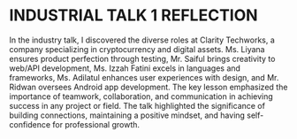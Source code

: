 
# INDUSTRIAL TALK 1 REFLECTION

In the industry talk, I discovered the diverse roles at Clarity Techworks, a company specializing in cryptocurrency and digital assets. Ms. Liyana ensures product perfection through testing, Mr. Saiful brings creativity to web/API development, Ms. Izzah Fatini excels in languages and frameworks, Ms. Adilatul enhances user experiences with design, and Mr. Ridwan oversees Android app development. The key lesson emphasized the importance of teamwork, collaboration, and communication in achieving success in any project or field. The talk highlighted the significance of building connections, maintaining a positive mindset, and having self-confidence for professional growth.



